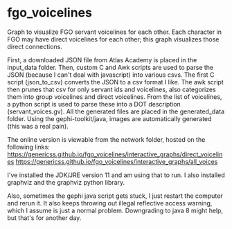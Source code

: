 # fgo_voicelines
Graph to visualize FGO servant voicelines for each other.
Each character in FGO may have direct voicelines for each other; this graph visualizes those direct connections. 

First, a downloaded JSON file from Atlas Academy is placed in the input_data folder.
Then, custom C and Awk scripts are used to parse the JSON (because I can't deal with javascript) into various csvs. 
The first C script (json_to_csv) converts the JSON to a csv format I like.
The awk script then prunes that csv for only servant ids and voicelines, also categorizes them into group voicelines and direct voicelines.
From the list of voicelines, a python script is used to parse these into a DOT description (servant_voices.gv).
All the generated files are placed in the generated_data folder. 
Using the gephi-toolkit/java, images are automatically generated (this was a real pain). 

The online version is viewable from the network folder, hosted on the following links:
	https://genericss.github.io/fgo_voicelines/interactive_graphs/direct_voicelines
	https://genericss.github.io/fgo_voicelines/interactive_graphs/all_voices

I've installed the JDK/JRE version 11 and am using that to run. I also installed graphviz and the graphviz python library. 

Also, sometimes the gephi java script gets stuck, I just restart the computer and rerun it. 
It also keeps throwing out illegal reflective access warning, which I assume is just a normal problem.
Downgrading to java 8 might help, but that's for another day. 

